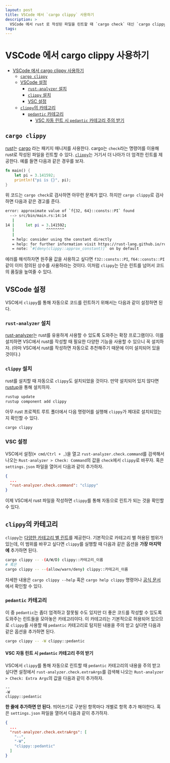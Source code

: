 ```yaml
---
layout: post
title: VSCode 에서 `cargo clippy` 사용하기
description: >
  VSCode 에서 rust 로 작성된 파일을 린트할 때 `cargo check` 대신 `cargo clippy` 사용하기 위해 설정하는 방법
tags: 
---
```

# VSCode 에서 cargo clippy 사용하기

- [VSCode 에서 cargo clippy 사용하기](#vscode-에서-cargo-clippy-사용하기)
  - [`cargo clippy`](#cargo-clippy)
  - [VSCode 설정](#vscode-설정)
    - [`rust-analyzer` 설치](#rust-analyzer-설치)
    - [`clippy` 설치](#clippy-설치)
    - [VSC 설정](#vsc-설정)
  - [`clippy`의 카테고리](#clippy의-카테고리)
    - [`pedantic` 카테고리](#pedantic-카테고리)
      - [VSC 자동 린트 시 `pedantic` 카테고리 주의 받기](#vsc-자동-린트-시-pedantic-카테고리-주의-받기)

## `cargo clippy`

[rust](https://www.rust-lang.org/)는 [cargo](https://doc.rust-lang.org/cargo/) 라는 패키지 매니저를 사용한다. cargo는 `check`라는 명령어를 이용해 rust로 작성된 파일을 린트할 수 있다. [`clippy`](https://github.com/rust-lang/rust-clippy)는 거기서 더 나아가 더 엄격한 린트를 제공한다. 예를 들면 다음과 같은 경우를 보자.

```rust
fn main() {
    let pi = 3.141592;
    println!("pi is {}", pi);
}
```

위 코드는 `cargo check`로 검사하면 아무런 문제가 없다. 하지만 `cargo clippy`로 검사하면 다음과 같은 경고를 준다.

```bash
error: approximate value of `f{32, 64}::consts::PI` found
  --> src/bin/main.rs:14:14
   |
14 |     let pi = 3.141592;
   |              ^^^^^^^^
   |
   = help: consider using the constant directly
   = help: for further information visit https://rust-lang.github.io/rust-clippy/master/index.html#approx_constant
   = note: `#[deny(clippy::approx_constant)]` on by default
```

에러를 해석하자면 원주율 값을 사용하고 싶다면 `f32::consts::PI`, `f64::consts::PI` 같이 이미 정의된 상수를 사용하라는 것이다. 이처럼 `clippy`는 단순 린트를 넘어서 코드의 품질을 높여줄 수 있다.

## VSCode 설정

VSC에서 `clippy`를 통해 자동으로 코드를 린트하기 위해서는 다음과 같이 설정하면 된다.

### `rust-analyzer` 설치

[rust-analyzer](https://marketplace.visualstudio.com/items?itemName=rust-lang.rust-analyzer)는 rust를 유용하게 사용할 수 있도록 도와주는 확장 프로그램이다. 이를 설치하면 VSC에서 rust를 작성할 때 필요한 다양한 기능을 사용할 수 있으니 꼭 설치하자. (아마 VSC에서 rust를 작성하면 자동으로 추천해주기 때문에 이미 설치되어 있을 것이다.)

### `clippy` 설치

rust를 설치할 때 자동으로 `clippy`도 설치되었을 것이다. 만약 설치되어 있지 않다면 [rustup](https://rustup.rs/)을 통해 설치하자.

```bash
rustup update
rustup component add clippy
```

아무 rust 프로젝트 루트 폴더에서 다음 명령어를 실행해 `clippy`가 제대로 설치되었는지 확인할 수 있다.

```bash
cargo clippy
```

### VSC 설정

VSC에서 설정(`⌘ cmd/Ctrl + ,`)을 열고 `rust-analyzer.check.command`를 검색해서 나오는 `Rust-analyzer > Check: Command`의 값을 `check`에서 `clippy`로 바꾸자. 혹은 `settings.json` 파일을 열어서 다음과 같이 추가하자.

```json
{
  ...
  "rust-analyzer.check.command": "clippy"
}
```

이제 VSC에서 rust 파일을 작성하면 `clippy`를 통해 자동으로 린트가 되는 것을 확인할 수 있다.

## `clippy`의 카테고리

`clippy`는 [다양한 카테고리 별 린트](https://github.com/rust-lang/rust-clippy?tab=readme-ov-file#clippy)를 제공한다. 기본적으로 카테고리 별 허용된 범위가 있는데, 이 범위를 바꾸고 싶다면 `clippy`를 실행할 때 다음과 같은 옵션을 **가장 마지막에** 추가하면 된다.

```bash
cargo clippy -- -(A/W/D) clippy::카테고리_이름
# 혹은
cargo clippy -- --(allow/warn/deny) clippy::카테고리_이름
```

자세한 내용은 `cargo clippy --help` 혹은 `cargo help clippy` 명령어나 [공식 문서](https://github.com/rust-lang/rust-clippy?tab=readme-ov-file#allowingdenying-lints)에서 확인할 수 있다.

### `pedantic` 카테고리

이 중 `pedantic`는 좀더 엄격하고 잘못될 수도 있지만 더 좋은 코드를 작성할 수 있도록 도와주는 린트들을 모아놓은 카테고리이다. 이 카테고리는 기본적으로 허용되어 있으므로 `clippy`를 사용할 때 `pedantic` 카테고리로 탐지된 내용을 주의 받고 싶다면 다음과 같은 옵션을 추가하면 된다.

```bash
cargo clippy -- -W clippy::pedantic
```

#### VSC 자동 린트 시 `pedantic` 카테고리 주의 받기

VSC에서 `clippy`를 통해 자동으로 린트할 때 `pedantic` 카테고리의 내용을 주의 받고 싶다면 설정에서 `rust-analyzer.check.extraArgs`를 검색해 나오는 `Rust-analyzer > Check: Extra Args`의 값을 다음과 같이 추가하자.

```text
--
-W
clippy::pedantic
```

**한 줄에 추가하면 안 된다.** 띄어쓰기로 구분된 항목마다 개별로 항목 추가 해야한다. 혹은 `settings.json` 파일을 열어서 다음과 같이 추가하자.

```json
{
  ...
  "rust-analyzer.check.extraArgs": [
    "--",
    "-W",
    "clippy::pedantic"
  ]
}
```
